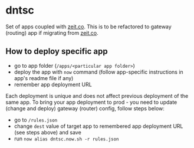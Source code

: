 # dntsc

Set of apps coupled with [zeit.co](https://zeit.co).
This is to be refactored to gateway (routing) app if migrating from [zeit.co](https://zeit.co).

## How to deploy specific app

* go to app folder (`/apps/<particular app folder>`)
* deploy the app with `now` command (follow app-specific instructions in app's readme file if any)
* remember app deployment URL

Each deployment is unique and does not affect previous deployment of the same app.
To bring your app deployment to prod - you need to update (change and deploy) gateway (router) config, follow steps below:

* go to `/rules.json`
* change `dest` value of target app to remembered app deployment URL (see steps above) and save
* run `now alias dntsc.now.sh -r rules.json`
